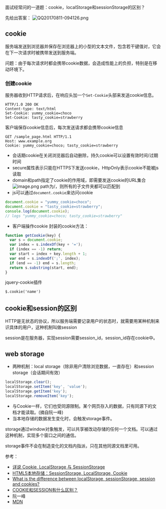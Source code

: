 面试经常问的一道题：cookie，localStorage和sessionStorage的区别？

先给出答案：
![QQ20170811-094126.png](http://upload-images.jianshu.io/upload_images/4952363-0eb4bb7c8bc4ba53.png?imageMogr2/auto-orient/strip%7CimageView2/2/w/1240)

## cookie
服务端发送到浏览器并保存在浏览器上的小型的文本文件，包含若干键值对，它会在下一次请求时被携带发送到服务端。

问题：由于每次请求时都会携带cookie数据，会造成性能上的负担，特别是在移动环境下。

### 创建cookie
服务器收到HTTP请求后，在响应头加一个`Set-Cookie`头部来发送cookie信息。
```
HTTP/1.0 200 OK
Content-type: text/html
Set-Cookie: yummy_cookie=choco
Set-Cookie: tasty_cookie=strawberry
```
客户端保存cookie信息后，每次发送请求都会携带cookie信息
```
GET /sample_page.html HTTP/1.1
Host: www.example.org
Cookie: yummy_cookie=choco; tasty_cookie=strawberry
```
- 会话期cookie在关闭浏览器后自动删除，持久cookie可以设置有效时间/过期时间
- secure属性表示只能在HTTPS下发送cookie，HttpOnly表示cookie不能被js读取
- domain和path指定了cookie的作用域，即需要发送cookie的URL集合
![image.png](http://upload-images.jianshu.io/upload_images/4952363-5f5e0b977f9f5bb2.png?imageMogr2/auto-orient/strip%7CimageView2/2/w/1240)
path为/，则所有的子文件夹都可以匹配到
- js可以通过`document.cookie`来访问cookie
```js
document.cookie = "yummy_cookie=choco"; 
document.cookie = "tasty_cookie=strawberry"; 
console.log(document.cookie); 
// logs "yummy_cookie=choco; tasty_cookie=strawberry"
```
- 客户端操作cookie
封装的cookie方法：
```js
function getCookie(key) {
  var s = document.cookie;
  var index = s.indexOf(key + '=');
  if (index == -1) return;
  var start = index + key.length + 1;
  var end = s.indexOf(';', index);
  if (end == -1) end = s.length;
  return s.substring(start, end);
}
```
jquery-cookie插件
```
$.cookie('name')
```

## cookie和session的区别
HTTP是无状态的协议，所以服务端需要记录用户的状态时，就需要用某种机制来识具体的用户，这种机制叫做session

session是在服务器，实现session需要session_id，session_id存在cookie中。

## web storage
- 两种机制：local storage（除非用户清除浏览数据，一直存在）和session storage（会话期间有效）
```js
localStorage.clear();
localStorage.setItem('key', 'value');
localStorage.getItem('key'); 
localStorage.removeItem('key');
```
- 与Cookie一样，它们也受同源限制。某个网页存入的数据，只有同源下的文档才能读取。(摘自阮一峰)
- 当本地存储的数据发生变化时，会触发storage事件。

storage通过window对象触发，可以共享被改动存储的任何一个文档。可以通过这种机制，实现多个窗口之间的通信。

storage事件不会在制造变化的文档内指派，只在其他同源文档里可用。

参考：
- [详说 Cookie, LocalStorage 与 SessionStorage](http://jerryzou.com/posts/cookie-and-web-storage/)
- [HTML5本地存储：SessionStorage, LocalStorage, Cookie](http://harttle.com/2015/08/16/localstorage-sessionstorage-cookie.html)
- [What is the difference between localStorage, sessionStorage, session and cookies?](https://stackoverflow.com/questions/19867599/what-is-the-difference-between-localstorage-sessionstorage-session-and-cookies)
- [COOKIE和SESSION有什么区别？](https://www.zhihu.com/question/19786827/answer/28752144?utm_medium=social&utm_source=wechat_session) 
- 阮一峰
- [MDN](https://developer.mozilla.org/zh-CN/docs/Web/API/Web_Storage_API/Using_the_Web_Storage_API)
